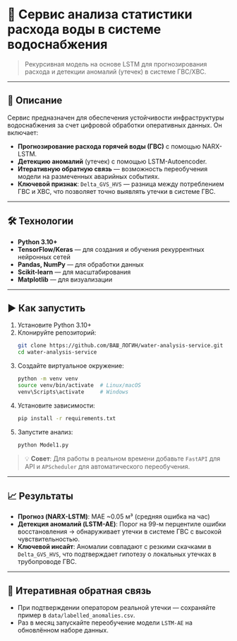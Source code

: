 # 🚰 Сервис анализа статистики расхода воды в системе водоснабжения

> Рекурсивная модель на основе LSTM для прогнозирования расхода и детекции аномалий (утечек) в системе ГВС/ХВС.

---

## 📌 Описание

Сервис предназначен для обеспечения устойчивости инфраструктуры водоснабжения за счет цифровой обработки оперативных данных. Он включает:

- **Прогнозирование расхода горячей воды (ГВС)** с помощью NARX-LSTM.
- **Детекцию аномалий** (утечек) с помощью LSTM-Autoencoder.
- **Итеративную обратную связь** — возможность переобучения модели на размеченных аварийных событиях.
- **Ключевой признак**: `Delta_GVS_HVS` — разница между потреблением ГВС и ХВС, что позволяет точно выявлять утечки в системе ГВС.

---

## 🛠️ Технологии

- **Python 3.10+**
- **TensorFlow/Keras** — для создания и обучения рекуррентных нейронных сетей
- **Pandas, NumPy** — для обработки данных
- **Scikit-learn** — для масштабирования
- **Matplotlib** — для визуализации

---

## ▶️ Как запустить

1.  Установите Python 3.10+
2.  Клонируйте репозиторий:
    ```bash
    git clone https://github.com/ВАШ_ЛОГИН/water-analysis-service.git
    cd water-analysis-service
    ```
3.  Создайте виртуальное окружение:
    ```bash
    python -m venv venv
    source venv/bin/activate  # Linux/macOS
    venv\Scripts\activate     # Windows
    ```
4.  Установите зависимости:
    ```bash
    pip install -r requirements.txt
    ```
7.  Запустите анализ:
    ```bash
    python Model1.py
    ```

> 💡 **Совет**: Для работы в реальном времени добавьте `FastAPI` для API и `APScheduler` для автоматического переобучения.

---

## 📈 Результаты

- **Прогноз (NARX-LSTM)**: MAE ~0.05 м³ (средняя ошибка на час)
- **Детекция аномалий (LSTM-AE)**: Порог на 99-м перцентиле ошибки восстановления → обнаруживает утечки в системе ГВС с высокой чувствительностью.
- **Ключевой инсайт**: Аномалии совпадают с резкими скачками в `Delta_GVS_HVS`, что подтверждает гипотезу о локальных утечках в трубопроводе ГВС.

---

## 🔁 Итеративная обратная связь

- При подтверждении оператором реальной утечки — сохраняйте пример в `data/labelled_anomalies.csv`.
- Раз в месяц запускайте переобучение модели `LSTM-AE` на обновлённом наборе данных.
